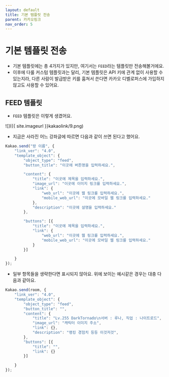 ```yaml
---
layout: default
title: 기본 템플릿 전송
parent: 카카오링크
nav_order: 5
---
```


# 기본 템플릿 전송

* 기본 템플릿에는 총 4가지가 있지만, 여기서는 `FEED`라는 템플릿만 전송해볼거에요.
* 이후에 다룰 커스텀 템플릿과는 달리, 기본 템플릿은 API 키에 관계 없이 사용할 수 있는지라, 다른 사람이 발급받은 키를 훔쳐서 쓴다면 카카오 디벨로퍼스에 가입하지 않고도 사용할 수 있어요.

## FEED 템플릿

* `FEED` 템플릿은 이렇게 생겼어요.

![]({{ site.imageurl }}kakaolink/9.png)


* 지금은 사라진 어느 강좌글에 따르면 다음과 같이 쓰면 된다고 했어요.

```javascript
Kakao.send("방 이름", {
    "link_ver": "4.0",
    "template_object": {
        "object_type": "feed",
        "button_title": "이곳에 버튼명을 입력하세요.",

        "content": {
            "title": "이곳에 제목을 입력하세요.",
            "image_url": "이곳에 이미지 링크를 입력하세요.",
            "link": {
                "web_url": "이곳에 웹 링크를 입력하세요.",
                "mobile_web_url": "이곳에 모바일 웹 링크를 입력하세요."
            },
            "description": "이곳에 설명을 입력하세요."
        },

        "buttons": [{
            "title": "이곳에 제목을 입력하세요.",
            "link": {
                "web_url": "이곳에 웹 링크를 입력하세요.",
                "mobile_web_url": "이곳에 모바일 웹 링크를 입력하세요."
            }
        }]

    }
});
```

* 일부 항목들을 생략한다면 표시되지 않아요. 위에 보이는 예시같은 경우는 대충 다음과 같아요.

```javascript
Kakao.send(room, {
    "link_ver": "4.0",
    "template_object": {
        "object_type": "feed",
        "button_title": "",
        "content": {
            "title": "Lv.255 DarkTornado\n서버 : 루나, 직업 : 나이트로드",
            "image_url": "캐릭터 이미지 주소",
            "link": {},
            "description": "랭킹 경험치 등등 이것저것",
        },
        "buttons": [{
            "title": "",
            "link": {}
        }]

    }
});
```
